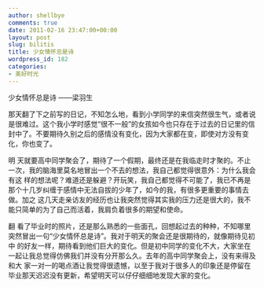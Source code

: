 ```yaml
---
author: shellbye
comments: true
date: 2011-02-16 23:47:00+00:00
layout: post
slug: bilitis
title: 少女情怀总是诗
wordpress_id: 182
categories:
- 美好时光
---
```


少女情怀总是诗 ——梁羽生

那天翻了下之前写的日记，不知怎么地，看到小学同学的来信突然很生气，或者说是很难过。这个我小学时感觉“很不一般”的女孩如今也只存在于过去的日记里的信封中了。不要期待久别之后的感情没有变化，因为大家都在变，即使对方没有变化，你也变了。

明 天就要高中同学聚会了，期待了一个假期，最终还是在我临走时才聚的。不止一次，我的脑海里莫名地冒出一个不去的想法，我自己都觉得很意外：为什么我会有这 样的想法呢？难道还是躲避？开玩笑，我自己都觉得不可能了，我已不再是那个十几岁纠缠于感情中无法自拔的少年了，如今的我，有很多更重要的事情去做。加之 这几天走亲访友的经历也让我突然觉得其实我的压力还是很大的，我不能只简单的为了自己而活着，我肩负着很多的期望和使命。

翻 看了毕业时的照片，还是那么熟悉的一些面孔，回想起过去的种种，不知哪里突然冒出一句“少女情怀总是诗”。我对于明天的聚会还是很期待的，就像期待见初中 的好友一样，期待看到他们巨大的变化。但是初中同学的变化不大，大家坐在一起让我总觉得仿佛我们并没有分开那么久。去年的高中同学聚会上，没有来得及和大 家一对一的喝点酒让我觉得很遗憾，以至于我对于很多人的印象还是停留在毕业那天迟迟没有更新，希望明天可以仔仔细细地发现大家的变化。

